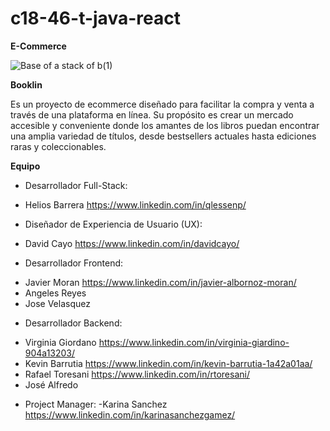 ﻿# c18-46-t-java-react

﻿**E-Commerce**

![Base of a stack of b(1)](https://github.com/No-Country/c18-46-t-java-react/assets/169822154/9a6aea58-a737-4ad6-b2c8-5e8cf762299e)

**Booklin**

Es un proyecto de ecommerce diseñado para facilitar la compra y venta a través de una plataforma en línea. Su propósito es crear un mercado accesible y conveniente donde los amantes de los libros puedan encontrar una amplia variedad de títulos, desde bestsellers actuales hasta ediciones raras y coleccionables.

**Equipo**
  
  * Desarrollador Full-Stack: 
  - Helios Barrera https://www.linkedin.com/in/qlessenp/
  
  * Diseñador de Experiencia de Usuario (UX): 
  - David Cayo https://www.linkedin.com/in/davidcayo/ 
  
  * Desarrollador Frontend: 
  - Javier Moran https://www.linkedin.com/in/javier-albornoz-moran/
  - Angeles Reyes
  - Jose Velasquez
  
  * Desarrollador Backend:
  - Virginia Giordano https://www.linkedin.com/in/virginia-giardino-904a13203/ 
  - Kevin Barrutia https://www.linkedin.com/in/kevin-barrutia-1a42a01aa/
  - Rafael Toresani https://www.linkedin.com/in/rtoresani/
  - José Alfredo 
  
  * Project Manager:
  -Karina Sanchez https://www.linkedin.com/in/karinasanchezgamez/ 
